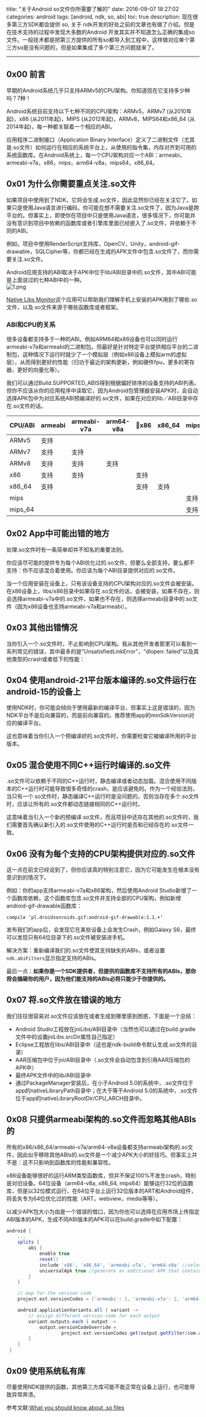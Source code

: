 title: "关于Android so文件你所需要了解的"
date: 2016-09-07 18:27:02
categories: android
tags: [android, ndk, so, abi]
toc: true
description: 现在很多第三方SDK都会提供 so, 关于 ndk开发的好处之前的文章也有做了介绍。但是在技术支持的过程中发现大多数的Android 开发其实并不知道怎么正确的集成so文件。一般技术都是把第三方提供的所有so都导入到工程中，这样做对应单个第三方so是没有问题的，但是如果集成了多个第三方问题就来了。

---

## 0x00 前言
早期的Android系统几乎只支持ARMv5的CPU架构。你知道现在它支持多少种吗？7种！

Android系统目前支持以下七种不同的CPU架构：ARMv5，ARMv7 (从2010年起)，x86 (从2011年起)，MIPS (从2012年起)，ARMv8，MIPS64和x86_64 (从2014年起)，每一种都关联着一个相应的ABI。

应用程序二进制接口（Application Binary Interface）定义了二进制文件（尤其是.so文件）如何运行在相应的系统平台上，从使用的指令集，内存对齐到可用的系统函数库。在Android系统上，每一个CPU架构对应一个ABI：armeabi，armeabi-v7a，x86，mips，arm64-v8a，mips64，x86_64。

## 0x01 为什么你需要重点关注.so文件
如果项目中使用到了NDK，它将会生成.so文件，因此显然你已经在关注它了。如果只是使用Java语言进行编码，你可能在想不需要关注.so文件了，因为Java是跨平台的。但事实上，即使你在项目中只是使用Java语言，很多情况下，你可能并没有意识到项目中依赖的函数库或者引擎库里面已经嵌入了.so文件，并依赖于不同的ABI。

例如，项目中使用RenderScript支持库，OpenCV，Unity，android-gif-drawable，SQLCipher等，你都已经在生成的APK文件中包含.so文件了，而你需要关注.so文件。

Android应用支持的ABI取决于APK中位于lib/ABI目录中的.so文件，其中ABI可能是上面说过的七种ABI中的一种。    
![1.png](https://gnaixx.github.io/blog_images/so-abi/1.png) 

[Native Libs Monitor](https://play.google.com/store/apps/details?id=com.xh.nativelibsmonitor.app)这个应用可以帮助我们理解手机上安装的APK用到了哪些.so文件，以及.so文件来源于哪些函数库或者框架。

### ABI和CPU的关系

很多设备都支持多于一种的ABI。例如ARM64和x86设备也可以同时运行armeabi-v7a和armeabi的二进制包。但最好是针对特定平台提供相应平台的二进制包，这种情况下运行时就少了一个模拟层（例如x86设备上模拟arm的虚拟层），从而得到更好的性能（归功于最近的架构更新，例如硬件fpu，更多的寄存器，更好的向量化等）。

我们可以通过Build.SUPPORTED_ABIS得到根据偏好排序的设备支持的ABI列表。但你不应该从你的应用程序中读取它，因为Android包管理器安装APK时，会自动选择APK包中为对应系统ABI预编译好的.so文件，如果在对应的lib／ABI目录中存在.so文件的话。

|CPU/ABI|armeabi|armeabi-v7a|arm64-v8a|x86|x86_64|mips|mips64|
|-------|-------|-----------|---------|---|------|----|------|
|ARMv5  |支持    |　         |　       |　  |　    |　   |　    |
|ARMv7  |支持    |支持        |　       |　  |　    |　   |　    |
|ARMv8  |支持    |支持        |支持      |　  |　    |　   |　    |
|x86    |支持    |支持        |　        |支持|　    |　   |　    |
|x86_64 |支持    |　       　 |　　　     |支持|支持 |　   |　    |
|mips   |　     |　         |　        |　　|　    |支持 |　    |
|mips_64|　     |　         |　        |　　|　    |支持 |支持   |


## 0x02 App中可能出错的地方
处理.so文件时有一条简单却并不知名的重要法则。

你应该尽可能的提供专为每个ABI优化过的.so文件，但要么全部支持，要么都不支持：你不应该混合着使用。你应该为每个ABI目录提供对应的.so文件。

当一个应用安装在设备上，只有该设备支持的CPU架构对应的.so文件会被安装。在x86设备上，libs/x86目录中如果存在.so文件的话，会被安装，如果不存在，则会选择armeabi-v7a中的.so文件，如果也不存在，则选择armeabi目录中的.so文件（因为x86设备也支持armeabi-v7a和armeabi）。

## 0x03 其他出错情况
当你引入一个.so文件时，不止影响到CPU架构。我从其他开发者那里可以看到一系列常见的错误，其中最多的是"UnsatisfiedLinkError"，"dlopen: failed"以及其他类型的crash或者低下的性能：

## 0x04 使用android-21平台版本编译的.so文件运行在android-15的设备上
使用NDK时，你可能会倾向于使用最新的编译平台，但事实上这是错误的，因为NDK平台不是后向兼容的，而是前向兼容的。推荐使用app的minSdkVersion对应的编译平台。

这也意味着当你引入一个预编译好的.so文件时，你需要检查它被编译所用的平台版本。

## 0x05 混合使用不同C++运行时编译的.so文件
.so文件可以依赖于不同的C++运行时，静态编译或者动态加载。混合使用不同版本的C++运行时可能导致很多奇怪的crash，是应该避免的。作为一个经验法则，当只有一个.so文件时，静态编译C++运行时是没问题的，否则当存在多个.so文件时，应该让所有的.so文件都动态链接相同的C++运行时。

这意味着当引入一个新的预编译.so文件，而且项目中还存在其他的.so文件时，我们需要首先确认新引入的.so文件使用的C++运行时是否和已经存在的.so文件一致。

## 0x06 没有为每个支持的CPU架构提供对应的.so文件
这一点在前文已经说到了，但你应该真的特别注意它，因为它可能发生在根本没有意识到的情况下。

例如：你的app支持armeabi-v7a和x86架构，然后使用Android Studio新增了一个函数库依赖，这个函数库包含.so文件并支持全部的CPU架构，例如新增android-gif-drawable函数库：

```script
compile ‘pl.droidsonroids.gif:android-gif-drawable:1.1.+’
```

发布我们的app后，会发现它在某些设备上会发生Crash，例如Galaxy S6，最终可以发现只有64位目录下的.so文件被安装进手机。

解决方案：重新编译我们的.so文件使其支持缺失的ABIs，或者设置 `ndk.abiFilters`显示指定支持的ABIs。

最后一点：**如果你是一个SDK提供者，但提供的函数库不支持所有的ABIs，那你将会搞砸你的用户，因为他们能支持的ABIs必将只能少于你提供的。**

## 0x07 将.so文件放在错误的地方
我们往往很容易对.so文件应该放在或者生成到哪里感到困惑，下面是一个总结：

- Android Studio工程放在jniLibs/ABI目录中（当然也可以通过在build.gradle文件中的设置jniLibs.srcDir属性自己指定）
- Eclipse工程放在libs/ABI目录中（这也是ndk-build命令默认生成.so文件的目录）
- AAR压缩包中位于jni/ABI目录中（.so文件会自动包含到引用AAR压缩包的APK中）
- 最终APK文件中的lib/ABI目录中
- 通过PackageManager安装后，在小于Android 5.0的系统中，.so文件位于app的nativeLibraryPath目录中；在大于等于Android 5.0的系统中，.so文件位于app的nativeLibraryRootDir/CPU_ARCH目录中。

## 0x08 只提供armeabi架构的.so文件而忽略其他ABIs的
所有的x86/x86_64/armeabi-v7a/arm64-v8a设备都支持armeabi架构的.so文件，因此似乎移除其他ABIs的.so文件是一个减少APK大小的好技巧。但事实上并不是：这不只影响到函数库的性能和兼容性。

x86设备能够很好的运行ARM类型函数库，但并不保证100%不发生crash，特别是对旧设备。64位设备（arm64-v8a, x86_64, mips64）能够运行32位的函数库，但是以32位模式运行，在64位平台上运行32位版本的ART和Android组件，将丢失专为64位优化过的性能（ART，webview，media等等）。

以减少APK包大小为由是一个错误的借口，因为你也可以选择在应用市场上传指定ABI版本的APK，生成不同ABI版本的APK可以在build.gradle中如下配置：

```gradle
android {
    ... 
    splits {
        abi {
            enable true
            reset()
            include 'x86', 'x86_64', 'armeabi-v7a', 'arm64-v8a' //select ABIs to build APKs for
            universalApk true //generate an additional APK that contains all the ABIs
        }
    }

    // map for the version code
    project.ext.versionCodes = ['armeabi': 1, 'armeabi-v7a': 2, 'arm64-v8a': 3, 'mips': 5, 'mips64': 6, 'x86': 8, 'x86_64': 9]

    android.applicationVariants.all { variant ->
        // assign different version code for each output
        variant.outputs.each { output ->
            output.versionCodeOverride =
                    project.ext.versionCodes.get(output.getFilter(com.android.build.OutputFile.ABI), 0) * 1000000 + android.defaultConfig.versionCode
        }
    }
 }
```

## 0x09 使用系统私有库
尽量使用NDK提供的函数，其他第三方库可能不能正常在设备上运行，也可能导致异常奔溃。



参考文献:[What you should know about .so files](http://ph0b.com/android-abis-and-so-files/)    
